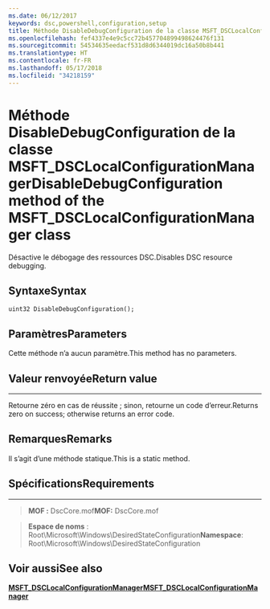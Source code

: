 ```yaml
---
ms.date: 06/12/2017
keywords: dsc,powershell,configuration,setup
title: Méthode DisableDebugConfiguration de la classe MSFT_DSCLocalConfigurationManager
ms.openlocfilehash: fef4337e4e9c5cc72b457704899498624476f131
ms.sourcegitcommit: 54534635eedacf531d8d6344019dc16a50b8b441
ms.translationtype: HT
ms.contentlocale: fr-FR
ms.lasthandoff: 05/17/2018
ms.locfileid: "34218159"
---
```

# <a name="disabledebugconfiguration-method-of-the-msftdsclocalconfigurationmanager-class"></a><span data-ttu-id="12ac1-103">Méthode DisableDebugConfiguration de la classe MSFT_DSCLocalConfigurationManager</span><span class="sxs-lookup"><span data-stu-id="12ac1-103">DisableDebugConfiguration method of the MSFT_DSCLocalConfigurationManager class</span></span>

<span data-ttu-id="12ac1-104">Désactive le débogage des ressources DSC.</span><span class="sxs-lookup"><span data-stu-id="12ac1-104">Disables DSC resource debugging.</span></span>

<a name="syntax"></a><span data-ttu-id="12ac1-105">Syntaxe</span><span class="sxs-lookup"><span data-stu-id="12ac1-105">Syntax</span></span>
------

```mof
uint32 DisableDebugConfiguration();
```

<a name="parameters"></a><span data-ttu-id="12ac1-106">Paramètres</span><span class="sxs-lookup"><span data-stu-id="12ac1-106">Parameters</span></span>
----------

<span data-ttu-id="12ac1-107">Cette méthode n’a aucun paramètre.</span><span class="sxs-lookup"><span data-stu-id="12ac1-107">This method has no parameters.</span></span>

## <a name="return-value"></a><span data-ttu-id="12ac1-108">Valeur renvoyée</span><span class="sxs-lookup"><span data-stu-id="12ac1-108">Return value</span></span>
------------

<span data-ttu-id="12ac1-109">Retourne zéro en cas de réussite ; sinon, retourne un code d’erreur.</span><span class="sxs-lookup"><span data-stu-id="12ac1-109">Returns zero on success; otherwise returns an error code.</span></span>

## <a name="remarks"></a><span data-ttu-id="12ac1-110">Remarques</span><span class="sxs-lookup"><span data-stu-id="12ac1-110">Remarks</span></span>

<span data-ttu-id="12ac1-111">Il s’agit d’une méthode statique.</span><span class="sxs-lookup"><span data-stu-id="12ac1-111">This is a static method.</span></span>

## <a name="requirements"></a><span data-ttu-id="12ac1-112">Spécifications</span><span class="sxs-lookup"><span data-stu-id="12ac1-112">Requirements</span></span>
------------
><span data-ttu-id="12ac1-113">**MOF :** DscCore.mof</span><span class="sxs-lookup"><span data-stu-id="12ac1-113">**MOF:** DscCore.mof</span></span>

><span data-ttu-id="12ac1-114">**Espace de noms** : Root\Microsoft\Windows\DesiredStateConfiguration</span><span class="sxs-lookup"><span data-stu-id="12ac1-114">**Namespace**: Root\Microsoft\Windows\DesiredStateConfiguration</span></span>


## <a name="see-also"></a><span data-ttu-id="12ac1-115">Voir aussi</span><span class="sxs-lookup"><span data-stu-id="12ac1-115">See also</span></span>


[<span data-ttu-id="12ac1-116">**MSFT_DSCLocalConfigurationManager**</span><span class="sxs-lookup"><span data-stu-id="12ac1-116">**MSFT_DSCLocalConfigurationManager**</span></span>](msft-dsclocalconfigurationmanager.md)